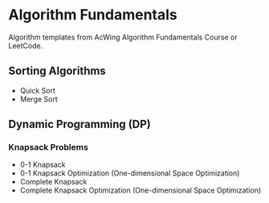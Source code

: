 # Algorithm Fundamentals

Algorithm templates from AcWing Algorithm Fundamentals Course or LeetCode.

## Sorting Algorithms
- Quick Sort
- Merge Sort

## Dynamic Programming (DP)

### Knapsack Problems
- 0-1 Knapsack
- 0-1 Knapsack Optimization (One-dimensional Space Optimization)
- Complete Knapsack
- Complete Knapsack Optimization (One-dimensional Space Optimization)

